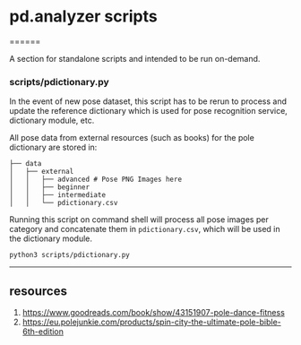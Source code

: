 # pd.analyzer scripts
======

A section for standalone scripts and intended to be run on-demand. 

### scripts/pdictionary.py

In the event of new pose dataset, this script has to be rerun to process and update the reference dictionary which is used for pose recognition service, dictionary module, etc.

All pose data from external resources (such as books) for the pole dictionary are stored in:

```
├── data
│   ├── external
│   │   ├── advanced # Pose PNG Images here
│   │   ├── beginner
│   │   ├── intermediate
│   │   └── pdictionary.csv
```

Running this script on command shell will process all pose images per category and concatenate them in `pdictionary.csv`, which will be used in the dictionary module.

```
python3 scripts/pdictionary.py
```

--------------------------------------------

## resources
1. https://www.goodreads.com/book/show/43151907-pole-dance-fitness
2. https://eu.polejunkie.com/products/spin-city-the-ultimate-pole-bible-6th-edition